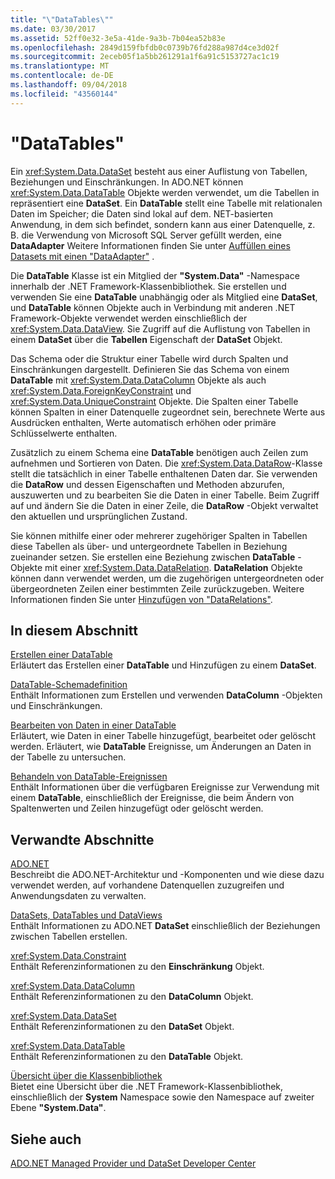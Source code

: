 ```yaml
---
title: "\"DataTables\""
ms.date: 03/30/2017
ms.assetid: 52ff0e32-3e5a-41de-9a3b-7b04ea52b83e
ms.openlocfilehash: 2849d159fbfdb0c0739b76fd288a987d4ce3d02f
ms.sourcegitcommit: 2eceb05f1a5bb261291a1f6a91c5153727ac1c19
ms.translationtype: MT
ms.contentlocale: de-DE
ms.lasthandoff: 09/04/2018
ms.locfileid: "43560144"
---
```

# <a name="datatables"></a>"DataTables"
Ein <xref:System.Data.DataSet> besteht aus einer Auflistung von Tabellen, Beziehungen und Einschränkungen. In ADO.NET können <xref:System.Data.DataTable> Objekte werden verwendet, um die Tabellen in repräsentiert eine **DataSet**. Ein **DataTable** stellt eine Tabelle mit relationalen Daten im Speicher; die Daten sind lokal auf dem. NET-basierten Anwendung, in dem sich befindet, sondern kann aus einer Datenquelle, z. B. die Verwendung von Microsoft SQL Server gefüllt werden, eine **DataAdapter** Weitere Informationen finden Sie unter [Auffüllen eines Datasets mit einen "DataAdapter"](../../../../../docs/framework/data/adonet/populating-a-dataset-from-a-dataadapter.md) .  
  
 Die **DataTable** Klasse ist ein Mitglied der **"System.Data"** -Namespace innerhalb der .NET Framework-Klassenbibliothek. Sie erstellen und verwenden Sie eine **DataTable** unabhängig oder als Mitglied eine **DataSet**, und **DataTable** können Objekte auch in Verbindung mit anderen .NET Framework-Objekte verwendet werden einschließlich der <xref:System.Data.DataView>. Sie Zugriff auf die Auflistung von Tabellen in einem **DataSet** über die **Tabellen** Eigenschaft der **DataSet** Objekt.  
  
 Das Schema oder die Struktur einer Tabelle wird durch Spalten und Einschränkungen dargestellt. Definieren Sie das Schema von einem **DataTable** mit <xref:System.Data.DataColumn> Objekte als auch <xref:System.Data.ForeignKeyConstraint> und <xref:System.Data.UniqueConstraint> Objekte. Die Spalten einer Tabelle können Spalten in einer Datenquelle zugeordnet sein, berechnete Werte aus Ausdrücken enthalten, Werte automatisch erhöhen oder primäre Schlüsselwerte enthalten.  
  
 Zusätzlich zu einem Schema eine **DataTable** benötigen auch Zeilen zum aufnehmen und Sortieren von Daten. Die <xref:System.Data.DataRow>-Klasse stellt die tatsächlich in einer Tabelle enthaltenen Daten dar. Sie verwenden die **DataRow** und dessen Eigenschaften und Methoden abzurufen, auszuwerten und zu bearbeiten Sie die Daten in einer Tabelle. Beim Zugriff auf und ändern Sie die Daten in einer Zeile, die **DataRow** -Objekt verwaltet den aktuellen und ursprünglichen Zustand.  
  
 Sie können mithilfe einer oder mehrerer zugehöriger Spalten in Tabellen diese Tabellen als über- und untergeordnete Tabellen in Beziehung zueinander setzen. Sie erstellen eine Beziehung zwischen **DataTable** -Objekte mit einer <xref:System.Data.DataRelation>. **DataRelation** Objekte können dann verwendet werden, um die zugehörigen untergeordneten oder übergeordneten Zeilen einer bestimmten Zeile zurückzugeben. Weitere Informationen finden Sie unter [Hinzufügen von "DataRelations"](../../../../../docs/framework/data/adonet/dataset-datatable-dataview/adding-datarelations.md).  
  
## <a name="in-this-section"></a>In diesem Abschnitt  
 [Erstellen einer DataTable](../../../../../docs/framework/data/adonet/dataset-datatable-dataview/creating-a-datatable.md)  
 Erläutert das Erstellen einer **DataTable** und Hinzufügen zu einem **DataSet**.  
  
 [DataTable-Schemadefinition](../../../../../docs/framework/data/adonet/dataset-datatable-dataview/datatable-schema-definition.md)  
 Enthält Informationen zum Erstellen und verwenden **DataColumn** -Objekten und Einschränkungen.  
  
 [Bearbeiten von Daten in einer DataTable](../../../../../docs/framework/data/adonet/dataset-datatable-dataview/manipulating-data-in-a-datatable.md)  
 Erläutert, wie Daten in einer Tabelle hinzugefügt, bearbeitet oder gelöscht werden. Erläutert, wie **DataTable** Ereignisse, um Änderungen an Daten in der Tabelle zu untersuchen.  
  
 [Behandeln von DataTable-Ereignissen](../../../../../docs/framework/data/adonet/dataset-datatable-dataview/handling-datatable-events.md)  
 Enthält Informationen über die verfügbaren Ereignisse zur Verwendung mit einem **DataTable**, einschließlich der Ereignisse, die beim Ändern von Spaltenwerten und Zeilen hinzugefügt oder gelöscht werden.  
  
## <a name="related-sections"></a>Verwandte Abschnitte  
 [ADO.NET](../../../../../docs/framework/data/adonet/index.md)  
 Beschreibt die ADO.NET-Architektur und -Komponenten und wie diese dazu verwendet werden, auf vorhandene Datenquellen zuzugreifen und Anwendungsdaten zu verwalten.  
  
 [DataSets, DataTables und DataViews](../../../../../docs/framework/data/adonet/dataset-datatable-dataview/index.md)  
 Enthält Informationen zu ADO.NET **DataSet** einschließlich der Beziehungen zwischen Tabellen erstellen.  
  
 <xref:System.Data.Constraint>  
 Enthält Referenzinformationen zu den **Einschränkung** Objekt.  
  
 <xref:System.Data.DataColumn>  
 Enthält Referenzinformationen zu den **DataColumn** Objekt.  
  
 <xref:System.Data.DataSet>  
 Enthält Referenzinformationen zu den **DataSet** Objekt.  
  
 <xref:System.Data.DataTable>  
 Enthält Referenzinformationen zu den **DataTable** Objekt.  
  
 [Übersicht über die Klassenbibliothek](../../../../../docs/standard/class-library-overview.md)  
 Bietet eine Übersicht über die .NET Framework-Klassenbibliothek, einschließlich der **System** Namespace sowie den Namespace auf zweiter Ebene **"System.Data"**.  
  
## <a name="see-also"></a>Siehe auch  
 [ADO.NET Managed Provider und DataSet Developer Center](https://go.microsoft.com/fwlink/?LinkId=217917)
